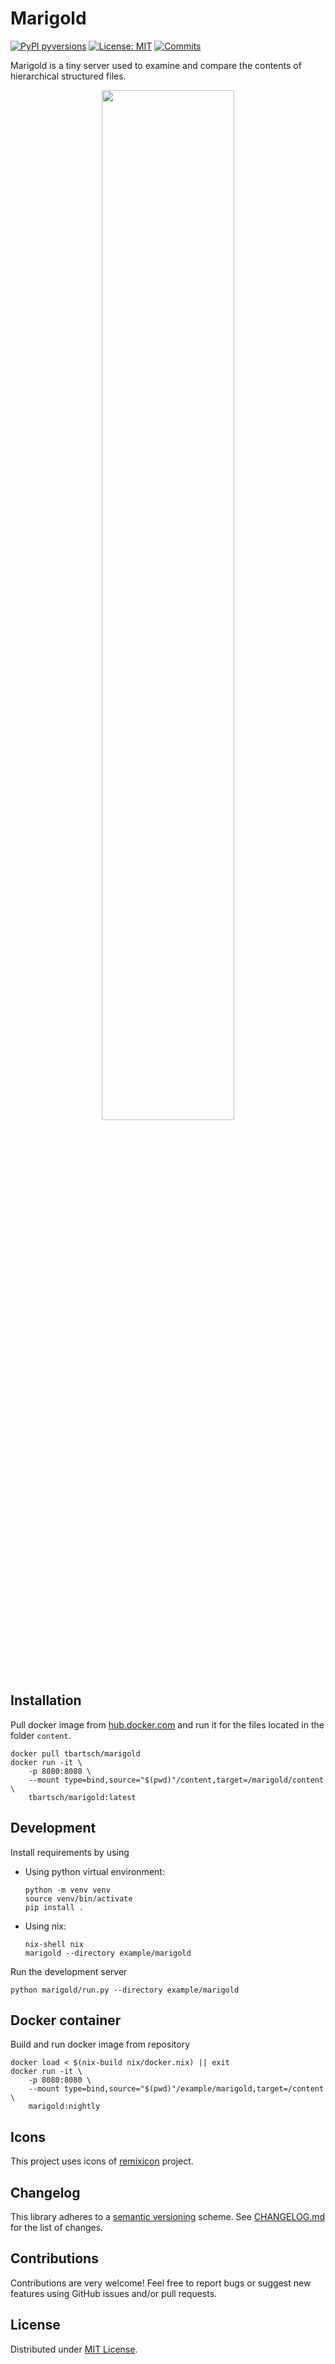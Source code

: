 # Marigold

[![PyPI pyversions](https://img.shields.io/pypi/pyversions/marigold)](https://pypi.org/project/marigold/)
[![License: MIT](https://img.shields.io/badge/License-MIT-yellow.svg)](https://opensource.org/licenses/MIT)
[![Commits](https://img.shields.io/github/last-commit/tilmann-bartsch/marigold/master)](https://github.com/tilmann-bartsch/marigold/commits/master)

Marigold is a tiny server used to examine and compare the contents of hierarchical structured files.

<p align="center">
  <img width="65%" src="https://github.com/tilmann-bartsch/marigold/raw/master/example/marigold/african/1.jpg">
</p>

## Installation

Pull docker image from [hub.docker.com](hub.docker.com) and run it for the files located in
the folder `content`.
```shell
docker pull tbartsch/marigold
docker run -it \
    -p 8080:8080 \
    --mount type=bind,source="$(pwd)"/content,target=/marigold/content \
    tbartsch/marigold:latest
```

## Development

Install requirements by using 
  - Using python virtual environment:
    ```shell
    python -m venv venv
    source venv/bin/activate
    pip install .
    ```
  - Using nix:
    ```shell
    nix-shell nix
    marigold --directory example/marigold
    ```

Run the development server
```shell
python marigold/run.py --directory example/marigold
```

## Docker container

Build and run docker image from repository
```shell
docker load < $(nix-build nix/docker.nix) || exit
docker run -it \
    -p 8080:8080 \
    --mount type=bind,source="$(pwd)"/example/marigold,target=/content \
    marigold:nightly
```

## Icons

This project uses icons of [remixicon](https://github.com/Remix-Design/remixicon) project.

## Changelog
This library adheres to a [semantic versioning](https://semver.org/) scheme.
See [CHANGELOG.md](https://github.com/tilmann-bartsch/rportion/blob/master/CHANGELOG.md) for the list of changes.

## Contributions
Contributions are very welcome! Feel free to report bugs or suggest new features using GitHub issues and/or pull requests.

## License
Distributed under [MIT License](https://github.com/tilmann-bartsch/rportion/blob/master/LICENSE).

